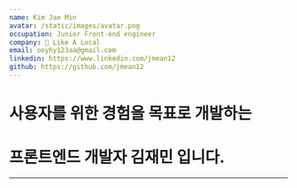 ```yaml
---
name: Kim Jae Min
avatar: /static/images/avatar.png
occupation: Junior Front-end engineer
company: 🏢 Like A Local
email: ooyhy123aa@gmail.com
linkedin: https://www.linkedin.com/jmean12
github: https://github.com/jmean12
---
```

# 사용자를 위한 경험을 목표로 개발하는 
# 프론트엔드 개발자 김재민 입니다.

---